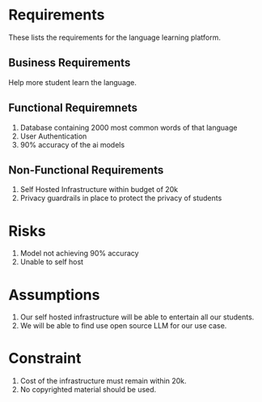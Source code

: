 # Requirements
These lists the requirements for the language learning platform.

## Business Requirements
Help more student learn the language.

## Functional Requiremnets
1. Database containing 2000 most common words of that language
2. User Authentication
3. 90% accuracy of the ai models

## Non-Functional Requirements
1. Self Hosted Infrastructure within budget of 20k
2. Privacy guardrails in place to protect the privacy of students

# Risks
1. Model not achieving 90% accuracy
2. Unable to self host

# Assumptions
1. Our self hosted infrastructure will be able to entertain all our students.
2. We will be able to find use open source LLM for our use case.

# Constraint
1. Cost of the infrastructure must remain within 20k.
2. No copyrighted material should be used.
